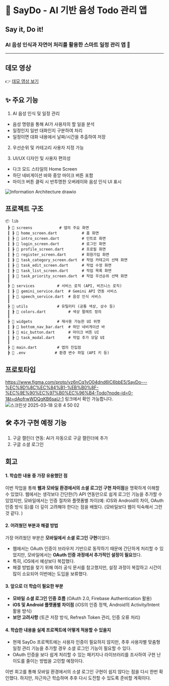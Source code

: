 # 📌 SayDo - AI 기반 음성 Todo 관리 앱
## Say it, Do it!
### AI 음성 인식과 자연어 처리를 활용한 스마트 일정 관리 앱 🚀
-------

## 데모 영상
👉 <a href="https://drive.google.com/file/d/1oWl2Drg9tyym8EBtGoJ4lS3tTDCRxmcd/view?usp=sharing" target="_blank">데모 영상 보기</a>

## ✨ 주요 기능

1. AI 음성 인식 및 일정 관리
- 음성 명령을 통해 AI가 사용자의 할 일을 분석
- 일정인지 일반 대화인지 구분하여 처리
- 일정이면 대화 내용에서 날짜/시간을 추출하여 저장

2. 우선순위 및 카테고리 사용자 지정 가능
  
3. UI/UX 디자인 및 사용자 편의성
- 다크 모드 스타일의 Home Screen
- 하단 네비게이션 바와 중앙 마이크 버튼 포함
- 마이크 버튼 클릭 시 반투명한 오버레이와 음성 인식 UI 표시

![Information Architecture drawio](https://github.com/user-attachments/assets/89a62502-2d06-4226-9108-3cc13827e6a5)

## 프로젝트 구조
```
📦 lib
 ┣ 📂 screens            # 앱의 주요 화면
 ┃ ┣ 📜 home_screen.dart           # 홈 화면
 ┃ ┣ 📜 intro_screen.dart          # 인트로 화면
 ┃ ┣ 📜 login_screen.dart          # 로그인 화면
 ┃ ┣ 📜 profile_screen.dart        # 프로필 화면
 ┃ ┣ 📜 register_screen.dart       # 회원가입 화면
 ┃ ┣ 📜 task_category_screen.dart  # 작업 카테고리 선택 화면
 ┃ ┣ 📜 task_edit_screen.dart      # 작업 수정 화면
 ┃ ┣ 📜 task_list_screen.dart      # 작업 목록 화면
 ┃ ┣ 📜 task_priority_screen.dart  # 작업 우선순위 선택 화면
 ┃
 ┣ 📂 services          # 서비스 로직 (API, 비즈니스 로직)
 ┃ ┣ 📜 gemini_service.dart  # Gemini API 연동 서비스
 ┃ ┣ 📜 speech_service.dart  # 음성 인식 서비스
 ┃
 ┣ 📂 utils             # 유틸리티 (공통 색상, 상수 등)
 ┃ ┣ 📜 colors.dart          # 색상 팔레트 정의
 ┃
 ┣ 📂 widgets           # 재사용 가능한 UI 위젯
 ┃ ┣ 📜 bottom_nav_bar.dart  # 하단 네비게이션 바
 ┃ ┣ 📜 mic_button.dart      # 마이크 버튼 UI
 ┃ ┣ 📜 task_modal.dart      # 작업 추가 모달 UI
 ┃
 ┣ 📜 main.dart         # 앱의 진입점
 ┣ 📜 .env             # 환경 변수 파일 (API 키 등)
```

## 프로토타입
https://www.figma.com/proto/vz6nCq1vO04dnd6IC6bbE5/SayDo---%EC%9D%8C%EC%84%B1-%EB%B0%8F-%EC%9E%90%EC%97%B0%EC%96%B4-Todo?node-id=0-1&t=dAofrwWDQgKB6saU-1
링크에서 확인 가능합니다.
![스크린샷 2025-03-18 오후 4 50 02](https://github.com/user-attachments/assets/9fb6ebb5-2698-42f1-ac80-79116ac61f47)

## 🛠 추가 구현 예정 기능
1. 구글 캘린더 연동: AI가 자동으로 구글 캘린더에 추가
2. 구글 소셜 로그인

## 회고
#### 1. 학습한 내용 중 가장 유용했던 점  
이번 작업을 통해 **웹과 모바일 환경에서의 소셜 로그인 구현 차이점**을 명확하게 이해할 수 있었다. 
웹에서는 생각보다 간단한(?) API 연동만으로 쉽게 로그인 기능을 추가할 수 있었지만, 
모바일에서는 인증 절차와 플랫폼별 차이(예: iOS와 Android의 차이, OAuth 인증 방식 등)를 더 깊이 고려해야 한다는 점을 배웠다. (모바일보다 웹이 익숙해서 그런 것 같다. )

#### 2. 어려웠던 부분과 해결 방법  
가장 어려웠던 부분은 **모바일에서 소셜 로그인 구현**이었다.  
- 웹에서는 OAuth 인증이 브라우저 기반으로 동작하기 때문에 간단하게 처리할 수 있었지만, 모바일에서는 **OAuth 인증 과정에서 추가적인 설정이 필요**했다.  
- 특히, iOS에서 예상보다 복잡했다.  
- 해결 방법을 찾기 위해 여러 공식 문서를 참고했지만, 설정 과정이 복잡하고 시간이 많이 소요되어 이번에는 도입을 보류했다.  

#### 3. 앞으로 더 학습이 필요한 부분  
- **모바일 소셜 로그인 인증 흐름** (OAuth 2.0, Firebase Authentication 활용)  
- **iOS 및 Android 플랫폼별 차이점** (iOS의 인증 정책, Android의 Activity/Intent 활용 방식)  
- **보안 고려사항** (토큰 저장 방식, Refresh Token 관리, 인증 오류 처리) 

#### 4. 학습한 내용을 실제 프로젝트에 어떻게 적용할 수 있을지  
- 현재 SayDo 프로젝트에는 사용자 인증이 필요하지 않지만, 추후 사용자별 맞춤형 일정 관리 기능을 추가할 경우 소셜 로그인 기능이 필요할 수 있다.  
- OAuth 인증을 보다 쉽게 처리할 수 있는 패키지나 라이브러리를 조사하여 구현 난이도를 줄이는 방법을 고민할 예정이다.  

이번 회고를 통해 모바일 환경에서의 소셜 로그인 구현이 쉽지 않다는 점을 다시 한번 확인했다. 하지만, 차근차근 학습하며 추후 다시 도전할 수 있도록 준비할 계획이다.

